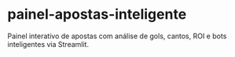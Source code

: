# painel-apostas-inteligente
Painel interativo de apostas com análise de gols, cantos, ROI e bots inteligentes via Streamlit.
